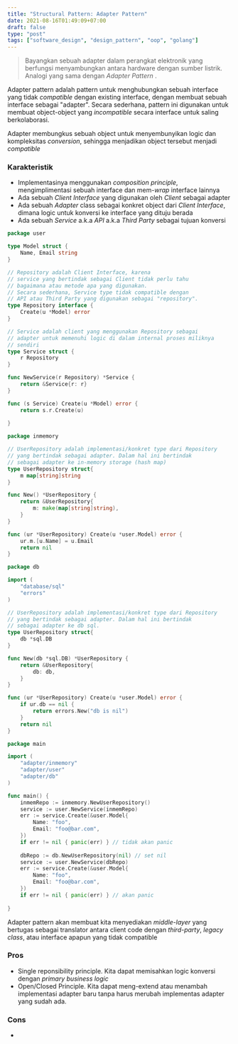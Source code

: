 ```yaml
---
title: "Structural Pattern: Adapter Pattern"
date: 2021-08-16T01:49:09+07:00
draft: false
type: "post"
tags: ["software_design", "design_pattern", "oop", "golang"]
---
```


> Bayangkan sebuah adapter dalam perangkat elektronik yang berfungsi menyambungkan antara hardware dengan sumber listrik.
> Analogi yang sama dengan *Adapter Pattern* .

Adapter pattern adalah pattern untuk menghubungkan sebuah interface yang tidak *compatible* dengan existing interface, dengan membuat sebuah interface sebagai "adapter". Secara sederhana, pattern ini digunakan untuk membuat object-object yang *incompatible* secara interface untuk saling berkolaborasi.

Adapter membungkus sebuah object untuk menyembunyikan logic dan kompleksitas *conversion*, sehingga menjadikan object tersebut menjadi *compatible*
### Karakteristik
- Implementasinya menggunakan *composition principle*, mengimplimentasi sebuah interface dan mem-*wrap* interface lainnya
- Ada sebuah *Client Interface* yang digunakan oleh *Client* sebagai adapter
- Ada sebuah *Adapter* class sebagai konkret object dari *Client Interface*, dimana logic untuk konversi ke interface yang dituju berada
- Ada sebuah *Service* a.k.a *API* a.k.a *Third Party* sebagai tujuan konversi

```go
package user

type Model struct {
	Name, Email string
}

// Repository adalah Client Interface, karena
// service yang bertindak sebagai Client tidak perlu tahu
// bagaimana atau metode apa yang digunakan.
// Secara sederhana, Service type tidak compatible dengan 
// API atau Third Party yang digunakan sebagai "repository".
type Repository interface {
	Create(u *Model) error	
}

// Service adalah client yang menggunakan Repository sebagai
// adapter untuk memenuhi logic di dalam internal proses miliknya
// sendiri
type Service struct {
	r Repository
}

func NewService(r Repository) *Service {
	return &Service{r: r}
}

func (s Service) Create(u *Model) error {
	return s.r.Create(u)
	
}

```

```go
package inmemory

// UserRepository adalah implementasi/konkret type dari Repository
// yang bertindak sebagai adapter. Dalam hal ini bertindak
// sebagai adapter ke in-memory storage (hash map)
type UserRepository struct{
	m map[string]string
}

func New() *UserRepository {
	return &UserRepository{
		m: make(map[string]string),
	}
}

func (ur *UserRepository) Create(u *user.Model) error {
	ur.m.[u.Name] = u.Email
	return nil
}

```

```go
package db

import (
	"database/sql"
	"errors"
)

// UserRepository adalah implementasi/konkret type dari Repository
// yang bertindak sebagai adapter. Dalam hal ini bertindak
// sebagai adapter ke db sql.
type UserRepository struct{
	db *sql.DB
}

func New(db *sql.DB) *UserRepository {
	return &UserRepository{
		db: db,
	}
}

func (ur *UserRepository) Create(u *user.Model) error {
	if ur.db == nil {
		return errors.New("db is nil")
	}
	return nil
}

```

```go
package main

import (
	"adapter/inmemory"
	"adapter/user"
	"adapter/db"
)

func main() {
	inmemRepo := inmemory.NewUserRepository()
	service := user.NewService(inmemRepo)
	err := service.Create(&user.Model{
		Name: "foo",
		Email: "foo@bar.com",
	})
	if err != nil { panic(err) } // tidak akan panic
	
	dbRepo := db.NewUserRepository(nil) // set nil
	service := user.NewService(dbRepo)
	err := service.Create(&user.Model{
		Name: "foo",
		Email: "foo@bar.com",
	})
	if err != nil { panic(err) } // akan panic
	
}
```

Adapter pattern akan membuat kita menyediakan *middle-layer* yang bertugas sebagai translator antara client code dengan *third-party*, *legacy class*, atau interface apapun yang tidak compatible

### Pros
- Single reponsibility principle. Kita dapat memisahkan logic konversi dengan *primary business logic*
- Open/Closed Principle. Kita dapat meng-extend atau menambah implementasi adapter baru tanpa harus merubah implementas adapter yang sudah ada.

### Cons
- 